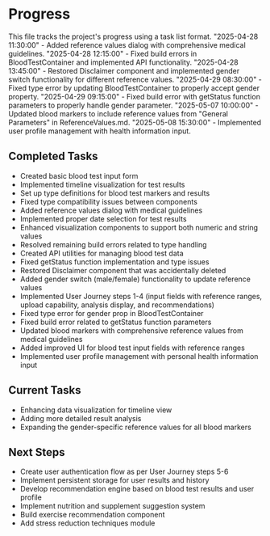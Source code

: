 
# Progress

This file tracks the project's progress using a task list format.
"2025-04-28 11:30:00" - Added reference values dialog with comprehensive medical guidelines.
"2025-04-28 12:15:00" - Fixed build errors in BloodTestContainer and implemented API functionality.
"2025-04-28 13:45:00" - Restored Disclaimer component and implemented gender switch functionality for different reference values.
"2025-04-29 08:30:00" - Fixed type error by updating BloodTestContainer to properly accept gender property.
"2025-04-29 09:15:00" - Fixed build error with getStatus function parameters to properly handle gender parameter.
"2025-05-07 10:00:00" - Updated blood markers to include reference values from "General Parameters" in ReferenceValues.md.
"2025-05-08 15:30:00" - Implemented user profile management with health information input.

## Completed Tasks

- Created basic blood test input form
- Implemented timeline visualization for test results
- Set up type definitions for blood test markers and results
- Fixed type compatibility issues between components
- Added reference values dialog with medical guidelines
- Implemented proper date selection for test results
- Enhanced visualization components to support both numeric and string values
- Resolved remaining build errors related to type handling
- Created API utilities for managing blood test data
- Fixed getStatus function implementation and type issues
- Restored Disclaimer component that was accidentally deleted
- Added gender switch (male/female) functionality to update reference values
- Implemented User Journey steps 1-4 (input fields with reference ranges, upload capability, analysis display, and recommendations)
- Fixed type error for gender prop in BloodTestContainer
- Fixed build error related to getStatus function parameters
- Updated blood markers with comprehensive reference values from medical guidelines
- Added improved UI for blood test input fields with reference ranges
- Implemented user profile management with personal health information input

## Current Tasks

- Enhancing data visualization for timeline view
- Adding more detailed result analysis
- Expanding the gender-specific reference values for all blood markers

## Next Steps

- Create user authentication flow as per User Journey steps 5-6
- Implement persistent storage for user results and history
- Develop recommendation engine based on blood test results and user profile
- Implement nutrition and supplement suggestion system
- Build exercise recommendation component
- Add stress reduction techniques module


